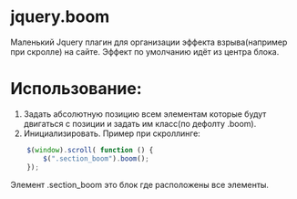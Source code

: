 # jquery.boom
Маленький Jquery плагин для организации эффекта взрыва(например при скролле) на сайте.
Эффект по умолчанию идёт из центра блока.

# Использование:
1. Задать абсолютную позицию всем элементам которые будут двигаться с позиции и задать им класс(по дефолту .boom).
2. Инициализировать. Пример при скроллинге:
```javascript
    $(window).scroll( function () { 
        $(".section_boom").boom(); 
    }); 
```
Элемент .section_boom это блок где расположены все элементы.
